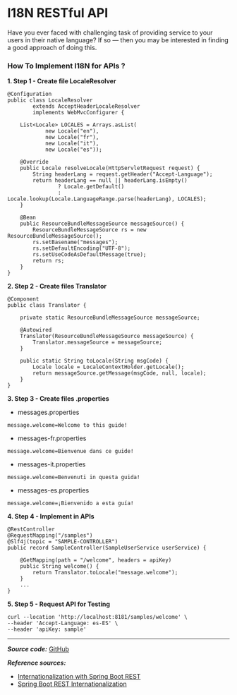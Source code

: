 # I18N RESTful API
Have you ever faced with challenging task of providing service to your users in their native language? If so — then you may be interested in finding a good approach of doing this.

### How To Implement I18N for APIs ?

__1. Step 1 - Create file LocaleResolver__
```
@Configuration
public class LocaleResolver
        extends AcceptHeaderLocaleResolver
        implements WebMvcConfigurer {

    List<Locale> LOCALES = Arrays.asList(
            new Locale("en"),
            new Locale("fr"),
            new Locale("it"),
            new Locale("es"));

    @Override
    public Locale resolveLocale(HttpServletRequest request) {
        String headerLang = request.getHeader("Accept-Language");
        return headerLang == null || headerLang.isEmpty()
                ? Locale.getDefault()
                : Locale.lookup(Locale.LanguageRange.parse(headerLang), LOCALES);
    }

    @Bean
    public ResourceBundleMessageSource messageSource() {
        ResourceBundleMessageSource rs = new ResourceBundleMessageSource();
        rs.setBasename("messages");
        rs.setDefaultEncoding("UTF-8");
        rs.setUseCodeAsDefaultMessage(true);
        return rs;
    }
}
```

__2. Step 2 - Create files Translator__
```
@Component
public class Translator {

    private static ResourceBundleMessageSource messageSource;

    @Autowired
    Translator(ResourceBundleMessageSource messageSource) {
        Translator.messageSource = messageSource;
    }

    public static String toLocale(String msgCode) {
        Locale locale = LocaleContextHolder.getLocale();
        return messageSource.getMessage(msgCode, null, locale);
    }
}
```

__3. Step 3 - Create files .properties__
- messages.properties
```
message.welcome=Welcome to this guide!
```
- messages-fr.properties
```
message.welcome=Bienvenue dans ce guide!
```
- messages-it.properties
```
message.welcome=Benvenuti in questa guida!
```
- messages-es.properties
```
message.welcome=¡Bienvenido a esta guía!
```

__4. Step 4 - Implement in APIs__

```
@RestController
@RequestMapping("/samples")
@Slf4j(topic = "SAMPLE-CONTROLLER")
public record SampleController(SampleUserService userService) {

    @GetMapping(path = "/welcome", headers = apiKey)
    public String welcome() {
        return Translator.toLocale("message.welcome");
    }
    ...
}
```

__5. Step 5 - Request API for Testing__
```
curl --location 'http://localhost:8181/samples/welcome' \
--header 'Accept-Language: es-ES' \
--header 'apiKey: sample'
```

---
***Source code:*** [GitHub](https://github.com/luongquoctay87/java-sample-code/tree/working-with-rest-api)

***Reference sources:***
 - [Internationalization with Spring Boot REST](https://howtodoinjava.com/spring-boot2/rest/i18n-internationalization/)
 - [Spring Boot REST Internationalization](https://ihorkosandiak.medium.com/spring-boot-rest-internationalization-9ab3fce2489)